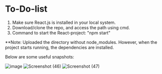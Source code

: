 # To-Do-list

1. Make sure React.js is installed in your local system.
2. Download/clone the repo, and access the path using cmd.
3. Command to start the React-project: "npm start"

**Note: Uploaded the directory without node_modules. However, when the project starts running, the dependencies are installed.

   Below are some useful snapshots:

   ![image](https://github.com/user-attachments/assets/0ae4dc5e-5729-418e-a9f2-ba282c817143)
   ![Screenshot (46)](https://github.com/user-attachments/assets/6e8c9926-3613-4a25-9a10-3dd5fee4b9f2)
   ![Screenshot (47)](https://github.com/user-attachments/assets/ebb6d5a6-6c9e-4984-945b-6a718b4edf02)

